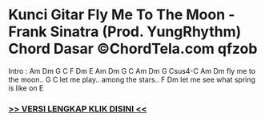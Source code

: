 
 # Kunci Gitar Fly Me To The Moon - Frank Sinatra (Prod. YungRhythm) Chord Dasar ©ChordTela.com qfzob


Intro : Am Dm G C F Dm E Am Dm G C Am Dm G Csus4-C Am Dm fly me to the moon.. G C let me play.. among the stars.. F Dm let me see what spring is like on E

###  <a href="https://shortlighzx.web.app?sq=Kunci Gitar Fly Me To The Moon - Frank Sinatra (Prod. YungRhythm) Chord Dasar ©ChordTela.com"> >> VERSI LENGKAP KLIK DISINI << </a>

